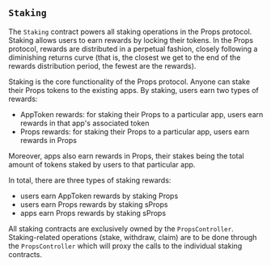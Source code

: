 ## `Staking`

The `Staking` contract powers all staking operations in the Props protocol. Staking allows users to earn rewards by locking their tokens. In the Props protocol, rewards are distributed in a perpetual fashion, closely following a diminishing returns curve (that is, the closest we get to the end of the rewards distribution period, the fewest are the rewards).

Staking is the core functionality of the Props protocol. Anyone can stake their Props tokens to the existing apps. By staking, users earn two types of rewards:

- AppToken rewards: for staking their Props to a particular app, users earn rewards in that app's associated token
- Props rewards: for staking their Props to a particular app, users earn rewards in Props

Moreover, apps also earn rewards in Props, their stakes being the total amount of tokens staked by users to that particular app.

In total, there are three types of staking rewards:

- users earn AppToken rewards by staking Props
- users earn Props rewards by staking sProps
- apps earn Props rewards by staking sProps

All staking contracts are exclusively owned by the `PropsController`. Staking-related operations (stake, withdraw, claim) are to be done through the `PropsController` which will proxy the calls to the individual staking contracts.
